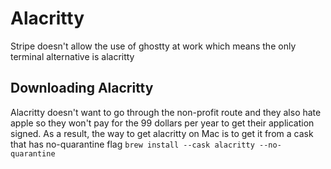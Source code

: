 # Alacritty 

Stripe doesn't allow the use of ghostty at work which means the only terminal
alternative is alacritty

## Downloading Alacritty
Alacritty doesn't want to go through the non-profit route and they also hate
apple so they won't pay for the 99 dollars per year to get their application
signed. As a result, the way to get alacritty on Mac is to get it from a cask
that has no-quarantine flag 
`brew install --cask alacritty --no-quarantine`
